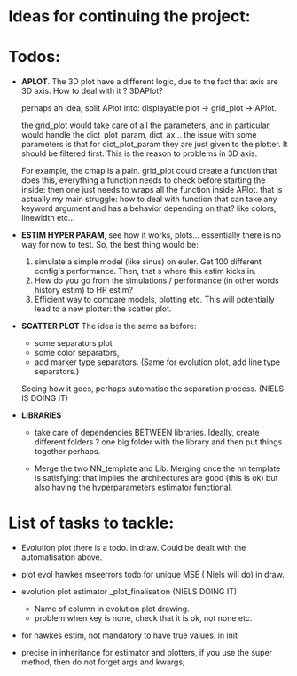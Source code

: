 # Ideas for continuing the project:

# Todos:
* **APLOT**. The 3D plot have a different logic, due to the fact that axis are 3D axis.
  How to deal with it ? 3DAPlot?
  
    perhaps an idea, split APlot into: displayable plot -> grid_plot -> APlot. 
  
    the grid_plot would take care of all the parameters, 
    and in particular, would handle the dict_plot_param, dict_ax...
    the issue with some parameters is that for dict_plot_param they are just given to the plotter. 
    It should be filtered first. This is the reason to problems in 3D axis. 
  
  For example, the cmap is a pain.
      grid_plot could create a function that does this, everything a function needs to check before starting the inside: 
      then one just needs to wraps all the function inside APlot.
      that is actually my main struggle: how to deal with function that can take any keyword argument and has a behavior depending on that? like colors, linewidth etc...
      
* **ESTIM HYPER PARAM**, 
  see how it works, plots... essentially there is no way for now to test. So, the best thing would be:
  1. simulate a simple model (like sinus) on euler. Get 100 different config's performance. Then, that s where this estim kicks in.
  2. How do you go from the simulations / performance (in other words history estim) to HP estim?
  3. Efficient way to compare models, plotting etc. 
  This will potentially lead to a new plotter: the scatter plot. 
     
*  **SCATTER PLOT** 
   The idea is the same as before:
     * some separators plot
     * some color separators,
     * add marker type separators.
       (Same for evolution plot, add line type separators.)
   
    Seeing how it goes, perhaps automatise the separation process. (NIELS IS DOING IT)


* **LIBRARIES**
    * take care of dependencies BETWEEN libraries. Ideally, create different folders ? one big folder with the library
      and then put things together perhaps.
      
    * Merge the two NN_template and Lib. Merging once the nn template is satisfying: 
      that implies the architectures are good (this is ok) but also having the
      hyperparameters estimator functional.
      

# List of tasks to tackle:

* Evolution plot there is a todo. in draw. Could be dealt with the automatisation above.
    
* plot evol hawkes mseerrors todo for unique MSE ( Niels will do) in draw.
    
* evolution plot estimator _plot_finalisation (NIELS DOING IT)
    * Name of column in evolution plot drawing.
    * problem when key is none, check that it is ok, not none etc.
  
* for hawkes estim, not mandatory to have true values. in init



  
* precise in inheritance for estimator and plotters, if you use the super method, then do not forget args and kwargs;